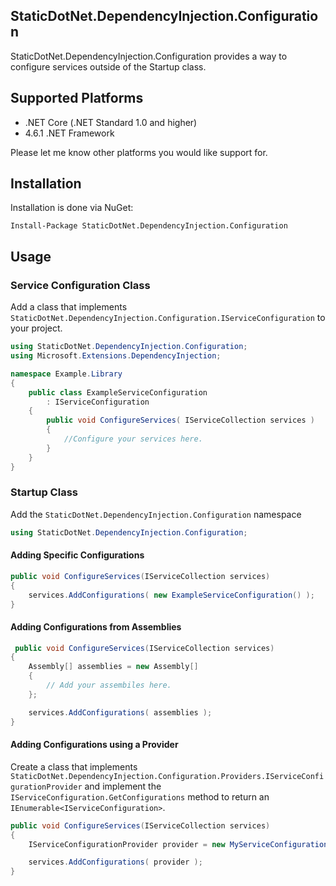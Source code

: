 ## StaticDotNet.DependencyInjection.Configuration

StaticDotNet.DependencyInjection.Configuration provides a way to configure services outside of the Startup class.

## Supported Platforms
* .NET Core (.NET Standard 1.0 and higher)
* 4.6.1 .NET Framework

Please let me know other platforms you would like support for.


## Installation

Installation is done via NuGet:

    Install-Package StaticDotNet.DependencyInjection.Configuration

## Usage

### Service Configuration Class

Add a class that implements `StaticDotNet.DependencyInjection.Configuration.IServiceConfiguration` to your project.

```csharp
using StaticDotNet.DependencyInjection.Configuration;
using Microsoft.Extensions.DependencyInjection;

namespace Example.Library
{
	public class ExampleServiceConfiguration
		: IServiceConfiguration
	{
		public void ConfigureServices( IServiceCollection services )
		{
			//Configure your services here.
		}
	}
}
```

### Startup Class

Add the `StaticDotNet.DependencyInjection.Configuration` namespace

```csharp
using StaticDotNet.DependencyInjection.Configuration;
```

#### Adding Specific Configurations

```csharp
public void ConfigureServices(IServiceCollection services)
{
	services.AddConfigurations( new ExampleServiceConfiguration() );
}
```

#### Adding Configurations from Assemblies

```csharp
 public void ConfigureServices(IServiceCollection services)
{
	Assembly[] assemblies = new Assembly[]
	{
		// Add your assembiles here.
	};

	services.AddConfigurations( assemblies );
}
```

#### Adding Configurations using a Provider

Create a class that implements `StaticDotNet.DependencyInjection.Configuration.Providers.IServiceConfigurationProvider` and implement the `IServiceConfiguration.GetConfigurations` method to return an `IEnumerable<IServiceConfiguration>`.

```csharp
public void ConfigureServices(IServiceCollection services)
{
	IServiceConfigurationProvider provider = new MyServiceConfigurationProvider();

	services.AddConfigurations( provider );
}
```